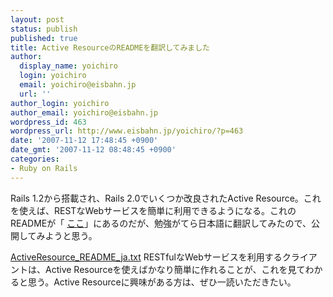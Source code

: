 ```yaml
---
layout: post
status: publish
published: true
title: Active ResourceのREADMEを翻訳してみました
author:
  display_name: yoichiro
  login: yoichiro
  email: yoichiro@eisbahn.jp
  url: ''
author_login: yoichiro
author_email: yoichiro@eisbahn.jp
wordpress_id: 463
wordpress_url: http://www.eisbahn.jp/yoichiro/?p=463
date: '2007-11-12 17:48:45 +0900'
date_gmt: '2007-11-12 08:48:45 +0900'
categories:
- Ruby on Rails
---
```


Rails 1.2から搭載され、Rails 2.0でいくつか改良されたActive Resource。これを使えば、RESTなWebサービスを簡単に利用できるようになる。これのREADMEが「
[ここ](http://dev.rubyonrails.org/svn/rails/trunk/activeresource/README)」にあるのだが、勉強がてら日本語に翻訳してみたので、公開してみようと思う。

[ActiveResource_README_ja.txt](http://www.eisbahn.jp/yoichiro/ActiveResource_README_ja.txt)
RESTfulなWebサービスを利用するクライアントは、Active Resourceを使えばかなり簡単に作れることが、これを見てわかると思う。Active Resourceに興味がある方は、ぜひ一読いただきたい。
